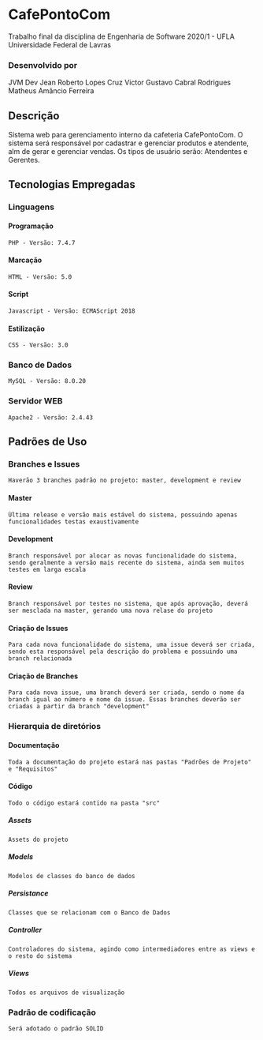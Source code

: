 # CafePontoCom
Trabalho final da disciplina de Engenharia de Software 2020/1 - UFLA Universidade Federal de Lavras
### Desenvolvido por
JVM Dev
Jean Roberto Lopes Cruz
Victor Gustavo Cabral Rodrigues
Matheus Amâncio Ferreira
## Descrição
Sistema web para gerenciamento interno da cafeteria CafePontoCom.
O sistema será responsável por cadastrar e gerenciar produtos e atendente, alm de gerar e gerenciar vendas.
Os tipos de usuário serão: Atendentes e Gerentes. 
## Tecnologias Empregadas
### Linguagens
#### Programação
	PHP - Versão: 7.4.7
#### Marcação
	HTML - Versão: 5.0
#### Script
	Javascript - Versão: ECMAScript 2018
#### Estilização
    CSS - Versão: 3.0
### Banco de Dados
	MySQL - Versão: 8.0.20
### Servidor WEB
	Apache2 - Versão: 2.4.43
## Padrões de Uso
### Branches e Issues
    Haverão 3 branches padrão no projeto: master, development e review
#### Master
    Última release e versão mais estável do sistema, possuindo apenas funcionalidades testas exaustivamente
#### Development
    Branch responsável por alocar as novas funcionalidade do sistema, sendo geralmente a versão mais recente do sistema, ainda sem muitos testes em larga escala
#### Review
    Branch responsável por testes no sistema, que após aprovação, deverá ser mesclada na master, gerando uma nova relase do projeto
#### Criação de Issues
    Para cada nova funcionalidade do sistema, uma issue deverá ser criada, sendo esta responsável pela descrição do problema e possuindo uma branch relacionada
#### Criação de Branches
    Para cada nova issue, uma branch deverá ser criada, sendo o nome da branch igual ao número e nome da issue. Essas branches deverão ser criadas a partir da branch "development"
### Hierarquia de diretórios
#### Documentação
    Toda a documentação do projeto estará nas pastas "Padrões de Projeto" e "Requisitos"
#### Código
    Todo o código estará contido na pasta "src"
##### Assets
    Assets do projeto
#####  Models
    Modelos de classes do banco de dados
##### Persistance
    Classes que se relacionam com o Banco de Dados
##### Controller
    Controladores do sistema, agindo como intermediadores entre as views e o resto do sistema
##### Views
    Todos os arquivos de visualização
### Padrão de codificação
    Será adotado o padrão SOLID
